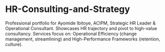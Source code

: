 # HR-Consulting-and-Strategy
Professional portfolio for Ayomide Ibitoye, ACIPM, Strategic HR Leader &amp; Operational Consultant. Showcases HR trajectory and pivot to high-value consultancy. Services focus on: Operational Efficiency (change management, streamlining) and High-Performance Frameworks (retention, culture).
